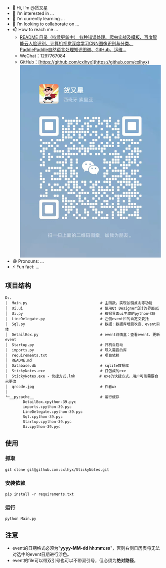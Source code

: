 - 👋 Hi, I’m @货又星
- 👀 I’m interested in ...
- 🌱 I’m currently learning ...
- 💞 I’m looking to collaborate on ...
- 📫 How to reach me ...
  - [README 目录（持续更新中） 各种错误处理、爬虫实战及模板、百度智能云人脸识别、计算机视觉深度学习CNN图像识别与分类、PaddlePaddle自然语言处理知识图谱、GitHub、运维...](https://blog.csdn.net/muaamua/article/details/134426428?spm=1001.2014.3001.5502)
  - WeChat：1297767084
  - GitHub：[https://github.com/cxlhyx](https://github.com/cxlhyx)
    ![在这里插入图片描述](/qrcode.jpg)
- 😄 Pronouns: ...
- ⚡ Fun fact: ...

<!---
cxlhyx/cxlhyx is a ✨ special ✨ repository because its `README.md` (this file) appears on your GitHub profile.
You can click the Preview link to take a look at your changes.
--->

## 项目结构

```
D:.
│  Main.py                                 # 主函数，实现按键点击等功能
│  Ui.ui                                   # 使用Qt Designer设计的界面ui
│  Ui.py                                   # 根据界面ui生成的python代码
│  LineDelegate.py                         # 左侧event栏的自定义委托
│  Sql.py                                  # 数据：数据库增删改查、event实体
│  DetailBox.py                            # event详情盒：查看event、更新event
│  Startup.py                              # 开机自启动
│  imports.py                              # 导入需要的库
│  requirements.txt                        # 项目依赖
│  README.md							   
│  Database.db                             # sqlite数据库
│  StickyNotes.exe                         # 打包成的exe
│  StickyNotes.exe - 快捷方式.lnk           # exe的快捷方式，用户可能需要自己更改
│  qrcode.jpg                              # 作者wx
│
└─__pycache__                              # 运行缓存
        DetailBox.cpython-39.pyc
        imports.cpython-39.pyc
        LineDelegate.cpython-39.pyc
        Sql.cpython-39.pyc
        Startup.cpython-39.pyc
        Ui.cpython-39.pyc
```

## 使用

### 抓取

```
git clone git@github.com:cxlhyx/StickyNotes.git
```

### 安装依赖

```
pip install -r requirements.txt
```

### 运行

```
python Main.py
```

## 注意

- event的日期格式必须为"**yyyy-MM-dd hh:mm:ss**"，否则右侧日历表将无法对选中的event日期进行涂色。
- event的file可以带双引号也可以不带双引号，但必须为**绝对路径**。
